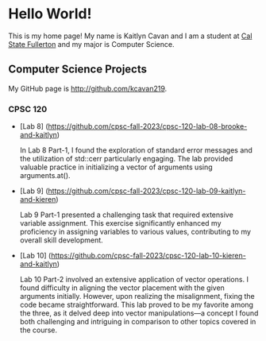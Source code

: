# Hello World!

This is my home page! My name is Kaitlyn Cavan and I am a student at [Cal State Fullerton](http://www.fullerton.edu/) and my major is Computer Science.

## Computer Science Projects

My GitHub page is http://github.com/kcavan219.

### CPSC 120

* [Lab 8] (https://github.com/cpsc-fall-2023/cpsc-120-lab-08-brooke-and-kaitlyn)

     In Lab 8 Part-1, I found the exploration of standard error messages and the utilization of std::cerr particularly engaging. The lab provided valuable practice in initializing a vector of arguments using arguments.at().

* [Lab 9] (https://github.com/cpsc-fall-2023/cpsc-120-lab-09-kaitlyn-and-kieren) 

     Lab 9 Part-1 presented a challenging task that required extensive variable assignment. This exercise significantly enhanced my proficiency in assigning variables to various values, contributing to my overall skill development.

* [Lab 10] (https://github.com/cpsc-fall-2023/cpsc-120-lab-10-kieren-and-kaitlyn)

     Lab 10 Part-2 involved an extensive application of vector operations. I found difficulty in aligning the vector placement with the given arguments initially. However, upon realizing the misalignment, fixing the code became straightforward. This lab proved to be my favorite among the three, as it delved deep into vector manipulations—a concept I found both challenging and intriguing in comparison to other topics covered in the course.